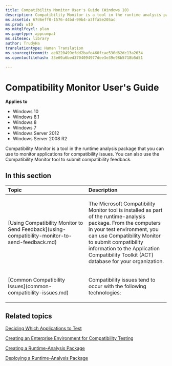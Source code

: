 ```yaml
---
title: Compatibility Monitor User's Guide (Windows 10)
description: Compatibility Monitor is a tool in the runtime analysis package that you can use to monitor applications for compatibility issues. You can also use the Compatibility Monitor tool to submit compatibility feedback.
ms.assetid: 67d6eff0-1576-44bd-99b4-a3ffa5e205ac
ms.prod: w10
ms.mktglfcycl: plan
ms.pagetype: appcompat
ms.sitesec: library
author: TrudyHa
translationtype: Human Translation
ms.sourcegitcommit: ae8220499efdd2bafe460fcae530d62dc13a2634
ms.openlocfilehash: 33e69a6bed3704094977dee3e39e98b5718b5d51

---
```


# Compatibility Monitor User's Guide


**Applies to**

-   Windows 10
-   Windows 8.1
-   Windows 8
-   Windows 7
-   Windows Server 2012
-   Windows Server 2008 R2

Compatibility Monitor is a tool in the runtime analysis package that you can use to monitor applications for compatibility issues. You can also use the Compatibility Monitor tool to submit compatibility feedback.

## In this section


<table>
<colgroup>
<col width="50%" />
<col width="50%" />
</colgroup>
<thead>
<tr class="header">
<th align="left">Topic</th>
<th align="left">Description</th>
</tr>
</thead>
<tbody>
<tr class="odd">
<td align="left"><p>[Using Compatibility Monitor to Send Feedback](using-compatibility-monitor-to-send-feedback.md)</p></td>
<td align="left"><p>The Microsoft Compatibility Monitor tool is installed as part of the runtime-analysis package. From the computers in your test environment, you can use Compatibility Monitor to submit compatibility information to the Application Compatibility Toolkit (ACT) database for your organization.</p></td>
</tr>
<tr class="even">
<td align="left"><p>[Common Compatibility Issues](common-compatibility-issues.md)</p></td>
<td align="left"><p>Compatibility issues tend to occur with the following technologies:</p></td>
</tr>
</tbody>
</table>

 

## Related topics


[Deciding Which Applications to Test](deciding-which-applications-to-test.md)

[Creating an Enterprise Environment for Compatibility Testing](creating-an-enterprise-environment-for-compatibility-testing.md)

[Creating a Runtime-Analysis Package](creating-a-runtime-analysis-package.md)

[Deploying a Runtime-Analysis Package](deploying-a-runtime-analysis-package.md)

 

 








<!--HONumber=Jun16_HO4-->


